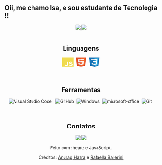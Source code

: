 
 ## Oii, me chamo Isa, e sou estudante de Tecnologia !!
  
<div align="center">
  <a href="https://github.com/isaahs"> 
    <img height="150em" src="https://github-readme-stats.vercel.app/api?username=isaahs&count_private=true&include_all_commits=true&show_icons=true&theme=radical&hide_border=false&show_owner=true"/>
    <img height="150em" src="https://github-readme-stats.vercel.app/api/top-langs/?username=isaahs&theme=radical&hide_border=false&&layout=compact"/>
  </a>
</div>

<div align="center" valign="top"><br>

## Linguagens 

  <img align="center" alt="Js" height="30" width="40" src="https://raw.githubusercontent.com/devicons/devicon/master/icons/javascript/javascript-plain.svg">

  <img align="center" alt="HTML" height="30" width="40" src="https://raw.githubusercontent.com/devicons/devicon/master/icons/html5/html5-original.svg">
  <img align="center" alt="CSS" height="30" width="40" src="https://raw.githubusercontent.com/devicons/devicon/master/icons/css3/css3-original.svg">

</div><br>

<div align="center"><br>
  
 ## Ferramentas
![Visual Studio Code](https://img.shields.io/badge/-Visual%20Studio%20Code-0D1117?style=for-the-badge&logo=visual-studio-code&logoColor=007ACC&labelColor=0D1117) &nbsp;
![GitHub](https://img.shields.io/badge/-GitHub-0D1117?style=for-the-badge&logo=github&labelColor=0D1117)&nbsp;
![Windows](https://img.shields.io/badge/-Windows-0D1117?style=for-the-badge&logo=windows&labelColor=0D1117)&nbsp;
![microsoft-office](https://img.shields.io/badge/-microsoft_office-0D1117?style=for-the-badge&logo=microsoft-office&labelColor=0D1117)&nbsp;
![Git](https://img.shields.io/badge/-Git-0D1117?style=for-the-badge&logo=git&labelColor=0D1117)&nbsp;
  
</div><br>

<div align="center">

## Contatos

 <a href = "https://mail.google.com/mail/u/0/#inbox"><img src="https://img.shields.io/badge/-Gmail-%23333?style=for-the-badge&logo=gmail&logoColor=white" target="_blank"></a>
  <a href="https://www.linkedin.com/in/isadora-mota-de-souza-42779522b/" target="_blank"><img src="https://img.shields.io/badge/-LinkedIn-%230077B5?style=for-the-badge&logo=linkedin&logoColor=white" target="_blank"></a> 
</div>


<div align="center">
  <p>Feito com :heart: e JavaScript.</p>
  <p>Créditos: <a href="https://github.com/anuraghazra/github-readme-stats">Anurag Hazra</a> e <a href="https://github.com/rafaballerini">Rafaella Ballerini</a></p>
</div>

